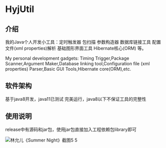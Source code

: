 
# HyjUtil

## 介绍
我的Java个人开发小工具：定时触发器 包扫描 参数构造器 数据库链接工具 配置文件(xml properties)解析 基础图形界面工具 Hibernate核心(ORM) 等。

My personal development gadgets: Timing Trigger,Package Scanner,Argument Maker,Database linking tool,Configuration file (xml properties) Parser,Basic GUI Tools,Hibernate core(ORM),etc.

## 软件架构
基于java8开发，java11已测试 完美运行，java8以下不保证工具的完整性

## 使用说明
release中有源码和jar包，使用jar包直接加入工程依赖包library即可

![林允儿《Summer Night》截图5 5](https://user-images.githubusercontent.com/69849788/113505173-c8573900-956f-11eb-9579-9c19f5f3ddc2.png)
